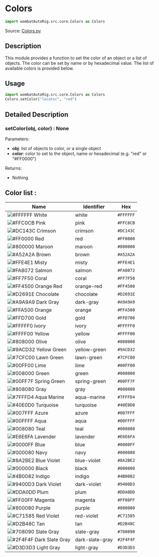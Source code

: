 # Colors
```python
import wombatAutoRig.src.core.Colors as Colors
```
Source: [Colors.py](https://github.com/ThomasEscalle/WombatAutoRig/blob/main/src/core/Color.py)

## Description

This module provides a function to set the color of an object or a list of objects. The color can be set by name or by hexadecimal value. The list of available colors is provided below.

## Usage

```python
import wombatAutoRig.src.core.Colors as Colors
Colors.setColor("locator", "red")
```



## Detailed Description

### setColor(obj, color) : None
Parameters:
- **obj**: list of objects to color, or a single object
- **color**: color to set to the object, name or hexadecimal (e.g. "red" or "#FF0000")

Returns: 
- Nothing



## Color list :

| Name             | Identifier       | Hex       |
|------------------|------------------|-----------|
| ![#FFFFFF](https://placehold.co/15x15/FFFFFF/FFFFFF.png) White        | white            | `#FFFFFF` |
| ![#FFC0CB](https://placehold.co/15x15/FFC0CB/FFC0CB.png) Pink         | pink             | `#FFC0CB` |
| ![#DC143C](https://placehold.co/15x15/DC143C/DC143C.png) Crimson      | crimson          | `#DC143C` |
| ![#FF0000](https://placehold.co/15x15/FF0000/FF0000.png) Red          | red              | `#FF0000` |
| ![#800000](https://placehold.co/15x15/800000/800000.png) Maroon       | maroon           | `#800000` |
| ![#A52A2A](https://placehold.co/15x15/A52A2A/A52A2A.png) Brown        | brown            | `#A52A2A` |
| ![#FFE4E1](https://placehold.co/15x15/FFE4E1/FFE4E1.png) Misty        | misty            | `#FFE4E1` |
| ![#FA8072](https://placehold.co/15x15/FA8072/FA8072.png) Salmon       | salmon           | `#FA8072` |
| ![#FF7F50](https://placehold.co/15x15/FF7F50/FF7F50.png) Coral        | coral            | `#FF7F50` |
| ![#FF4500](https://placehold.co/15x15/FF4500/FF4500.png) Orange Red   | orange-red       | `#FF4500` |
| ![#D2691E](https://placehold.co/15x15/D2691E/D2691E.png) Chocolate    | chocolate        | `#D2691E` |
| ![#A9A9A9](https://placehold.co/15x15/A9A9A9/A9A9A9.png) Dark Gray    | dark-gray        | `#A9A9A9` |
| ![#FFA500](https://placehold.co/15x15/FFA500/FFA500.png) Orange       | orange           | `#FFA500` |
| ![#FFD700](https://placehold.co/15x15/FFD700/FFD700.png) Gold         | gold             | `#FFD700` |
| ![#FFFFF0](https://placehold.co/15x15/FFFFF0/FFFFF0.png) Ivory        | ivory            | `#FFFFF0` |
| ![#FFFF00](https://placehold.co/15x15/FFFF00/FFFF00.png) Yellow       | yellow           | `#FFFF00` |
| ![#808000](https://placehold.co/15x15/808000/808000.png) Olive        | olive            | `#808000` |
| ![#9ACD32](https://placehold.co/15x15/9ACD32/9ACD32.png) Yellow Green | yellow-green     | `#9ACD32` |
| ![#7CFC00](https://placehold.co/15x15/7CFC00/7CFC00.png) Lawn Green   | lawn-green       | `#7CFC00` |
| ![#00FF00](https://placehold.co/15x15/00FF00/00FF00.png) Lime         | lime             | `#00FF00` |
| ![#008000](https://placehold.co/15x15/008000/008000.png) Green        | green            | `#008000` |
| ![#00FF7F](https://placehold.co/15x15/00FF7F/00FF7F.png) Spring Green | spring-green     | `#00FF7F` |
| ![#808080](https://placehold.co/15x15/808080/808080.png) Gray         | gray             | `#808080` |
| ![#7FFFD4](https://placehold.co/15x15/7FFFD4/7FFFD4.png) Aqua Marine  | aqua-marine      | `#7FFFD4` |
| ![#40E0D0](https://placehold.co/15x15/40E0D0/40E0D0.png) Turquoise    | turquoise        | `#40E0D0` |
| ![#007FFF](https://placehold.co/15x15/007FFF/007FFF.png) Azure        | azure            | `#007FFF` |
| ![#00FFFF](https://placehold.co/15x15/00FFFF/00FFFF.png) Aqua         | aqua             | `#00FFFF` |
| ![#008080](https://placehold.co/15x15/008080/008080.png) Teal         | teal             | `#008080` |
| ![#E6E6FA](https://placehold.co/15x15/E6E6FA/E6E6FA.png) Lavender     | lavender         | `#E6E6FA` |
| ![#0000FF](https://placehold.co/15x15/0000FF/0000FF.png) Blue         | blue             | `#0000FF` |
| ![#000080](https://placehold.co/15x15/000080/000080.png) Navy         | navy             | `#000080` |
| ![#8A2BE2](https://placehold.co/15x15/8A2BE2/8A2BE2.png) Blue Violet  | blue-violet      | `#8A2BE2` |
| ![#000000](https://placehold.co/15x15/000000/000000.png) Black        | black            | `#000000` |
| ![#4B0082](https://placehold.co/15x15/4B0082/4B0082.png) Indigo       | indigo           | `#4B0082` |
| ![#9400D3](https://placehold.co/15x15/9400D3/9400D3.png) Dark Violet  | dark-violet      | `#9400D3` |
| ![#DDA0DD](https://placehold.co/15x15/DDA0DD/DDA0DD.png) Plum         | plum             | `#DDA0DD` |
| ![#FF00FF](https://placehold.co/15x15/FF00FF/FF00FF.png) Magenta      | magenta          | `#FF00FF` |
| ![#800080](https://placehold.co/15x15/800080/800080.png) Purple       | purple           | `#800080` |
| ![#C71585](https://placehold.co/15x15/C71585/C71585.png) Red Violet   | red-violet       | `#C71585` |
| ![#D2B48C](https://placehold.co/15x15/D2B48C/D2B48C.png) Tan          | tan              | `#D2B48C` |
| ![#708090](https://placehold.co/15x15/708090/708090.png) Slate Gray   | slate-gray       | `#708090` |
| ![#2F4F4F](https://placehold.co/15x15/2F4F4F/2F4F4F.png) Dark Slate Gray | dark-slate-gray | `#2F4F4F` |
| ![#D3D3D3](https://placehold.co/15x15/D3D3D3/D3D3D3.png) Light Gray   | light-gray       | `#D3D3D3` |
